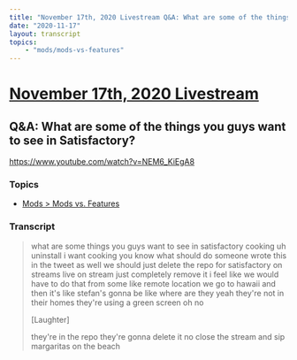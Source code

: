 ```yaml
---
title: "November 17th, 2020 Livestream Q&A: What are some of the things you guys want to see in Satisfactory?"
date: "2020-11-17"
layout: transcript
topics:
    - "mods/mods-vs-features"
---
```

# [November 17th, 2020 Livestream](../2020-11-17.md)
## Q&A: What are some of the things you guys want to see in Satisfactory?
https://www.youtube.com/watch?v=NEM6_KiEgA8

### Topics
* [Mods > Mods vs. Features](../topics/mods/mods-vs-features.md)

### Transcript

> what are some things you guys want to see in satisfactory cooking uh uninstall i want cooking you know what should do someone wrote this in the tweet as well we should just delete the repo for satisfactory on streams live on stream just completely remove it i feel like we would have to do that from some like remote location we go to hawaii and then it's like stefan's gonna be like where are they yeah they're not in their homes they're using a green screen oh no
>
> [Laughter]
>
> they're in the repo they're gonna delete it no close the stream and sip margaritas on the beach
